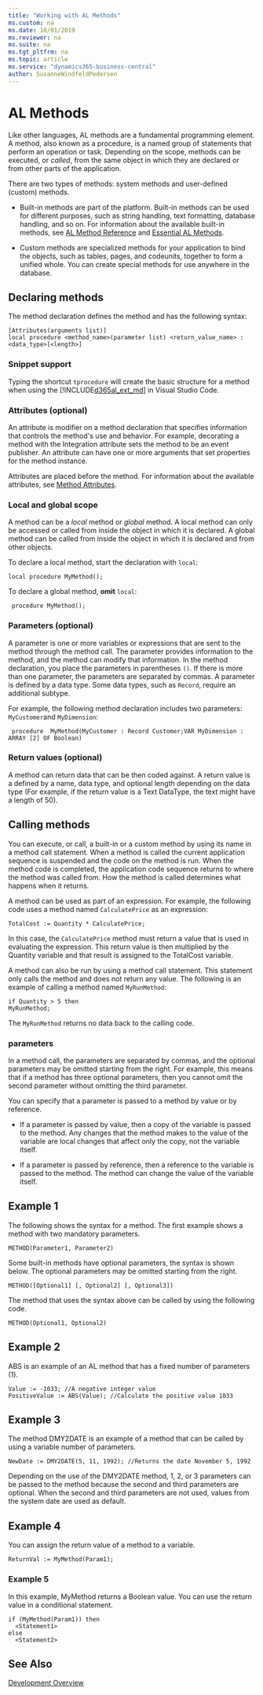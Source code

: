 ```yaml
---
title: "Working with AL Methods"
ms.custom: na
ms.date: 10/01/2019
ms.reviewer: na
ms.suite: na
ms.tgt_pltfrm: na
ms.topic: article
ms.service: "dynamics365-business-central"
author: SusanneWindfeldPedersen
---
```


# AL Methods

Like other languages, AL methods are a fundamental programming element. A method, also known as a procedure, is a named group of statements that perform an operation or task. Depending on the scope, methods can be executed, or *called*, from the same object in which they are declared or from other parts of the application. 

There are two types of methods: system methods and user-defined (custom) methods.

- Built-in methods are part of the platform. Built-in methods can be used for different purposes, such as string handling, text formatting, database handling, and so on. For information about the available built-in methods, see [AL Method Reference](methods-auto/library.md) and [Essential AL Methods](devenv-essential-al-methods.md).

- Custom methods are specialized methods for your application to bind the objects, such as tables, pages, and codeunits, together to form a unified whole. You can create special methods for use anywhere in the database.

## Declaring methods

The method declaration defines the method and has the following syntax:

```
[Attributes(arguments list)]
local procedure <method_name>(parameter list) <return_value_name> : <data_type>[<length>]
```

### Snippet support
Typing the shortcut `tprocedure` will create the basic structure for a method when using the [!INCLUDE[d365al_ext_md](../includes/d365al_ext_md.md)] in Visual Studio Code.

### Attributes (optional)
An attribute is modifier on a method declaration that specifies information that controls the method's use and behavior. For example, decorating a method with the Integration attribute sets the method to be an event publisher. An attribute can have one or more arguments that set properties for the method instance.

Attributes are placed before the method. For information about the available attributes, see [Method Attributes](methods/devenv-method-attributes.md).

### Local and global scope
A method can be a *local* method or *global* method. A local method can only be accessed or called from inside the object in which it is declared. A global method can be called from inside the object in which it is declared and from other objects.

To declare a local method, start the declaration with `local`: 
```
local procedure MyMethod();
```
To declare a global method, **omit** `local`:

```
 procedure MyMethod();
```

### Parameters (optional)
A parameter is one or more variables or expressions that are sent to the method through the method call. The parameter provides information to the method, and the
method can modify that information. In the method declaration, you place the parameters in parentheses `()`. If there is more than one parameter, the parameters are separated by commas. A parameter is defined by a data type. Some data types, such as `Record`, require an additional subtype.

For example, the following method declaration includes two parameters: `MyCustomer`and `MyDimension`:
```
 procedure  MyMethod(MyCustomer : Record Customer;VAR MyDimension : ARRAY [2] OF Boolean)
```

### Return values (optional)
A method can return data that can be then coded against. A return value is a defined by a name, data type, and optional length depending on the data type (For example, if the return value is a Text DataType, the text might have a length of 50).

## <a name="CallMethod"></a>Calling methods
You can execute, or call, a built-in or a custom method by using its name in a method call statement. When a method is called the current application sequence is suspended and the code on the method is run. When the method code is completed, the application code sequence returns to where the method was called from. How the method is called determines what happens when it returns.

A method can be used as part of an expression. For example, the following code uses a
method named `CalculatePrice` as an expression:

```
TotalCost := Quantity * CalculatePrice;
```
In this case, the `CalculatePrice` method must return a value that is used in evaluating the expression. This return value is then multiplied by the Quantity variable and that result is assigned to the TotalCost variable.

A method can also be run by using a method call statement. This statement only calls the method and does not return any value. The following is an example of calling a method named `MyRunMethod`:

```
if Quantity > 5 then
MyRunMethod;
```

The `MyRunMethod` returns no data back to the calling code.

### <a name="Parameters"></a> parameters  
In a method call, the parameters are separated by commas, and the optional parameters may be omitted starting from the right. For example, this means that if a method has three optional parameters, then you cannot omit the second parameter without omitting the third parameter.  
  
You can specify that a parameter is passed to a method by value or by reference.  
  
- If a parameter is passed by value, then a copy of the variable is passed to the method. Any changes that the method makes to the value of the variable are local changes that affect only the copy, not the variable itself.  
  
- If a parameter is passed by reference, then a reference to the variable is passed to the method. The method can change the value of the variable itself.  

## Example 1  
The following shows the syntax for a method. The first example shows a method with two mandatory parameters.

```
METHOD(Parameter1, Parameter2)  
```
 
Some built-in methods have optional parameters, the syntax is shown below. The optional parameters may be omitted starting from the right.

```  
METHOD([Optional1] [, Optional2] [, Optional3])  
```  
  
The method that uses the syntax above can be called by using the following code.  
```  
METHOD(Optional1, Optional2)  
```
  
## Example 2  
ABS is an example of an AL method that has a fixed number of parameters (1).  
  
```  
Value := -1033; //A negative integer value  
PositiveValue := ABS(Value); //Calculate the positive value 1033  
```  
  
## Example 3  
 The method DMY2DATE is an example of a method that can be called by using a variable number of parameters.  
  
```  
NewDate := DMY2DATE(5, 11, 1992); //Returns the date November 5, 1992  
```  
  
 Depending on the use of the DMY2DATE method, 1, 2, or 3 parameters can be passed to the method because the second and third parameters are optional. When the second and third parameters are not used, values from the system date are used as default.  
  
## Example 4  
 You can assign the return value of a method to a variable.  
  
```  
ReturnVal := MyMethod(Param1);  
```  
  
### Example 5  
 In this example, MyMethod returns a Boolean value. You can use the return value in a conditional statement.  
  
```  
if (MyMethod(Param1)) then  
  <Statement1>  
else  
  <Statement2>  
```

## See Also
[Development Overview](devenv-dev-overview.md)  